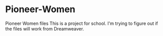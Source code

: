 # Pioneer-Women
Pioneer Women files
This is a project for school. I'm trying to figure out if the files will work from Dreamweaver.
